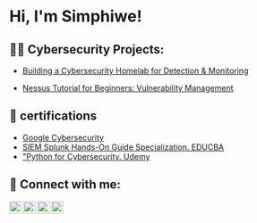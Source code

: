 <h1>Hi, I'm Simphiwe! <br/>

<h2>👨‍💻 Cybersecurity Projects:</h2>

  - [Building a Cybersecurity Homelab for Detection & Monitoring](https://github.com/Simphiwe35/Building-a-Cybersecurity-Homelab-for-Detection-Monitoring/blob/main/README.md)
   
  - [ Nessus Tutorial for Beginners: Vulnerability Management](https://tryhackme.com/room/splunkdashboardsandreports)
  

<h2>📄 certifications</h2>

- [Google Cybersecurity](https://www.youtube.com/watch?v=a83ASGn_V_s)
- [SIEM Splunk Hands-On Guide Specialization. EDUCBA](https://www.youtube.com/watch?v=uHy3oM7NnoU)
- ["Python for Cybersecurity. Udemy](https://www.youtube.com/watch?v=N-L9hklSlNk)

<h2> 🤳 Connect with me:</h2>

[<img align="left" alt="JoshMadakor | YouTube" width="22px" src="https://cdn.jsdelivr.net/npm/simple-icons@v3/icons/youtube.svg" />][youtube]
[<img align="left" alt="JoshMadakor | Twitter" width="22px" src="https://cdn.jsdelivr.net/npm/simple-icons@v3/icons/twitter.svg" />][twitter]
[<img align="left" alt="JoshMadakor | LinkedIn" width="22px" src="https://cdn.jsdelivr.net/npm/simple-icons@v3/icons/linkedin.svg" />][linkedin]
[<img align="left" alt="JoshMadakor | Instagram" width="22px" src="https://cdn.jsdelivr.net/npm/simple-icons@v3/icons/instagram.svg" />][instagram]

[twitter]: https://twitter.com/joshmadakor
[youtube]: https://www.youtube.com/c/joshmadakor
[instagram]: https://www.instagram.com/joshmadakor/
[linkedin]: https://linkedin.com/in/joshmadakor

<!--
**joshmadakor1/joshmadakor1** is a ✨ _special_ ✨ repository because its `README.md` (this file) appears on your GitHub profile.

Here are some ideas to get you started:

- 🔭 I’m currently working on ...
- 🌱 I’m currently learning ...
- 👯 I’m looking to collaborate on ...
- 🤔 I’m looking for help with ...
- 💬 Ask me about ...
- 📫 How to reach me: ...
- 😄 Pronouns: ...
- ⚡ Fun fact: ...
-->
